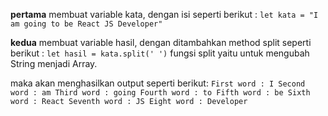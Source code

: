 **pertama**
membuat variable kata, dengan isi seperti berikut :
`let kata = "I am going to be React JS Developer"`

**kedua**
membuat variable hasil, dengan ditambahkan method split seperti berikut :
`let hasil = kata.split(' ')`
fungsi split yaitu untuk mengubah String menjadi Array.

maka akan menghasilkan output seperti berikut:
`First word : I
Second word : am
Third word : going
Fourth word : to
Fifth word : be
Sixth word : React
Seventh word : JS
Eight word : Developer`